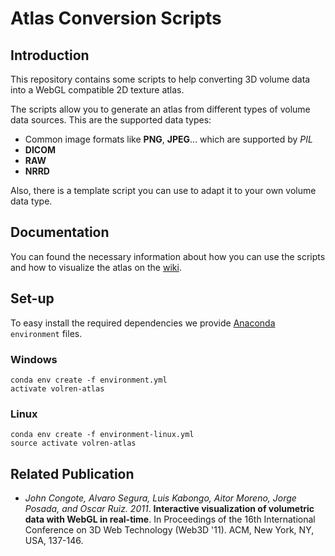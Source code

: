 Atlas Conversion Scripts
========================

Introduction
-------------
This repository contains some scripts to help converting 3D volume data into a WebGL compatible 2D texture atlas.

The scripts allow you to generate an atlas from different types of volume data sources. This are the supported data types:
*	Common image formats like __PNG__, __JPEG__... which are supported by _PIL_
*	__DICOM__
*	__RAW__ 
*	__NRRD__ 

Also, there is a template script you can use to adapt it to your own volume data type.  

Documentation
--------------
You can found the necessary information about how you can use the scripts and how to visualize the atlas on the [wiki](https://github.com/VolumeRC/AtlasConversionScripts/wiki).

Set-up
------
To easy install the required dependencies we provide [Anaconda](https://www.continuum.io/downloads) `environment` files.

### Windows

    conda env create -f environment.yml
    activate volren-atlas

### Linux

    conda env create -f environment-linux.yml
    source activate volren-atlas

Related Publication
-------------------
*	_John Congote, Alvaro Segura, Luis Kabongo, Aitor Moreno, Jorge Posada, and Oscar Ruiz. 2011_. __Interactive visualization of volumetric data with WebGL in real-time__. In Proceedings of the 16th International Conference on 3D Web Technology (Web3D '11). ACM, New York, NY, USA, 137-146.
